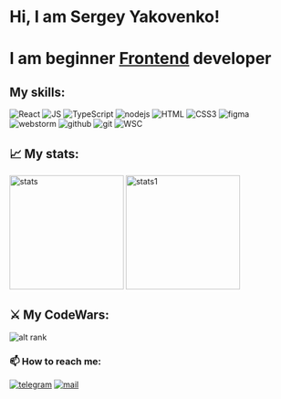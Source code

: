 # Hi, I am Sergey Yakovenko! 

# I am beginner  <ins>Frontend</ins> developer 



##  My skills:

<div align="left">
 <img alt="React" src="https://img.shields.io/badge/react-%2320232a.svg?style=for-the-badge&logo=react&logoColor=%2361DAFB"> 
<!-- <img alt="React Native" src="https://img.shields.io/badge/react_native-%2320232a.svg?style=for-the-badge&logo=react&logoColor=%2361DAFB"> -->
<!-- <img alt="Redux" src="https://img.shields.io/badge/Redux-593D88?style=for-the-badge&logo=redux&logoColor=white"> -->
<img alt="JS" src="https://img.shields.io/badge/JavaScript-F7DF1E?style=for-the-badge&logo=javascript&logoColor=black">
<img alt="TypeScript" src="https://img.shields.io/badge/TypeScript-007ACC?style=for-the-badge&logo=typescript&logoColor=white"> 
<img alt="nodejs" src="https://img.shields.io/badge/node.js-6DA55F?style=for-the-badge&logo=node.js&logoColor=white"/>
<!-- <img alt="Postman" src="https://img.shields.io/badge/Postman-FF6C37?style=for-the-badge&logo=postman&logoColor=white"/> -->
<!-- <img alt="Postgres" src="https://img.shields.io/badge/postgres-%23316192.svg?style=for-the-badge&logo=postgresql&logoColor=white"/> -->
<img src="https://img.shields.io/badge/HTML5-E34F26?style=for-the-badge&logo=html5&logoColor=white" alt="HTML">
<img alt="CSS3" src="https://img.shields.io/badge/CSS3-1572B6?style=for-the-badge&logo=css3&logoColor=white">
<!-- <img alt="Bootstrap" src="https://img.shields.io/badge/Bootstrap-563D7C?style=for-the-badge&logo=bootstrap&logoColor=white"> -->
<!-- <img alt="MaterialUI" src="https://img.shields.io/badge/MUI-%230081CB.svg?style=for-the-badge&logo=mui&logoColor=white"> -->
<!-- <img alt="TailwindCSS" src="https://img.shields.io/badge/tailwindcss-%2338B2AC.svg?style=for-the-badge&logo=tailwind-css&logoColor=white"> -->
<!-- <img alt="photoshop" src="https://img.shields.io/badge/adobephotoshop-%2331A8FF.svg?style=for-the-badge&logo=adobephotoshop&logoColor=white"> -->
<img alt="figma" src="https://img.shields.io/badge/figma-%23F24E1E.svg?style=for-the-badge&logo=figma&logoColor=white">
<img alt="webstorm" src="https://img.shields.io/badge/webstorm-143?style=for-the-badge&logo=webstorm&logoColor=white&color=black">
<!-- <img alt="MD" src="https://img.shields.io/badge/Markdown-000000?style=for-the-badge&logo=markdown&logoColor=white"> -->
<img alt="github" src="https://img.shields.io/badge/github-%23121011.svg?style=for-the-badge&logo=github&logoColor=white">
<img alt="git" src="https://img.shields.io/badge/git-%23F05033.svg?style=for-the-badge&logo=git&logoColor=white">
<!-- <img alt="storybook" src="https://img.shields.io/badge/-Storybook-FF4785?style=for-the-badge&logo=storybook&logoColor=white"/> -->
<img alt="WSC" src="https://img.shields.io/badge/Visual%20Studio%20Code-0078d7.svg?style=for-the-badge&logo=visual-studio-code&logoColor=white"/>
<!-- <img alt="Ubuntu" src="https://img.shields.io/badge/Ubuntu-E95420?style=for-the-badge&logo=ubuntu&logoColor=white"/> -->
<!-- <img alt="Heroku" src="https://img.shields.io/badge/heroku-%23430098.svg?style=for-the-badge&logo=heroku&logoColor=white"/> -->
</div>

## 📈 My stats: ##

<img style="height: 200px" alt="stats" src="https://github-readme-stats.vercel.app/api?username=Srh-Yakovenko-ua&show_icons=true&theme=dracula"/> 
<img style="height: 200px" alt="stats1" src="https://github-readme-stats.vercel.app/api/top-langs/?username=Srh-Yakovenko-ua&layout=compact&theme=dracula"/>

## ⚔️ My CodeWars: ## 

![alt rank](https://www.codewars.com/users/Srh-Yakovenko-ua/badges/large)

### 📫 How to reach me: ###

[<img src="https://img.shields.io/badge/Telegram-2CA5E0?style=for-the-badge&logo=telegram&logoColor=white" alt='telegram'/>](https://t.me/tellurian_srh)
[<img src='https://img.shields.io/badge/Gmail-D14836?style=for-the-badge&logo=gmail&logoColor=white' alt='mail'/>](mailto:yakovenko.sergey.work@gmail.com)
<!-- [<img alt="inst" src="https://img.shields.io/badge/Instagram-E4405F?style=for-the-badge&logo=instagram&logoColor=white" />](https://www.instagram.com/eugenepash/) -->
<!-- [<img alt="linkedin" src="https://img.shields.io/badge/LinkedIn-0077B5?style=for-the-badge&logo=linkedin&logoColor=white" />](https://www.linkedin.com/in/eugene-pashkevich-9582b122a) -->
